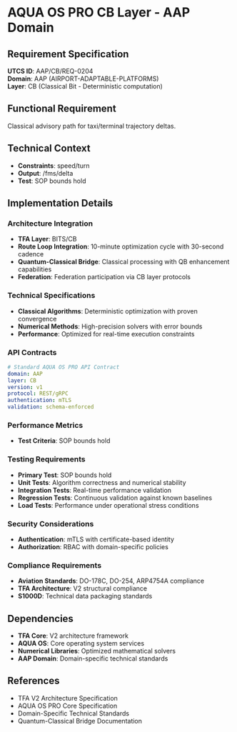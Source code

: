 # AQUA OS PRO CB Layer - AAP Domain

## Requirement Specification

**UTCS ID**: AAP/CB/REQ-0204  
**Domain**: AAP (AIRPORT-ADAPTABLE-PLATFORMS)  
**Layer**: CB (Classical Bit - Deterministic computation)  

## Functional Requirement

Classical advisory path for taxi/terminal trajectory deltas.

## Technical Context

- **Constraints**: speed/turn
- **Output**: /fms/delta
- **Test**: SOP bounds hold


## Implementation Details

### Architecture Integration
- **TFA Layer**: BITS/CB
- **Route Loop Integration**: 10-minute optimization cycle with 30-second cadence
- **Quantum-Classical Bridge**: Classical processing with QB enhancement capabilities
- **Federation**: Federation participation via CB layer protocols

### Technical Specifications

- **Classical Algorithms**: Deterministic optimization with proven convergence
- **Numerical Methods**: High-precision solvers with error bounds
- **Performance**: Optimized for real-time execution constraints

### API Contracts


```yaml
# Standard AQUA OS PRO API Contract
domain: AAP
layer: CB
version: v1
protocol: REST/gRPC
authentication: mTLS
validation: schema-enforced
```

### Performance Metrics

- **Test Criteria**: SOP bounds hold

### Testing Requirements

- **Primary Test**: SOP bounds hold
- **Unit Tests**: Algorithm correctness and numerical stability
- **Integration Tests**: Real-time performance validation
- **Regression Tests**: Continuous validation against known baselines
- **Load Tests**: Performance under operational stress conditions

### Security Considerations

- **Authentication**: mTLS with certificate-based identity
- **Authorization**: RBAC with domain-specific policies

### Compliance Requirements

- **Aviation Standards**: DO-178C, DO-254, ARP4754A compliance
- **TFA Architecture**: V2 structural compliance
- **S1000D**: Technical data packaging standards

## Dependencies

- **TFA Core**: V2 architecture framework
- **AQUA OS**: Core operating system services
- **Numerical Libraries**: Optimized mathematical solvers
- **AAP Domain**: Domain-specific technical standards

## References

- TFA V2 Architecture Specification
- AQUA OS PRO Core Specification
- Domain-Specific Technical Standards
- Quantum-Classical Bridge Documentation
